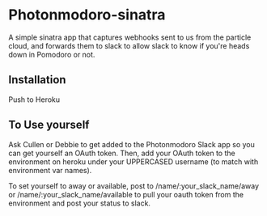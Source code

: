 # Photonmodoro-sinatra

A simple sinatra app that captures webhooks
sent to us from the particle cloud, and forwards
them to slack to allow slack to know if you're 
heads down in Pomodoro or not. 

## Installation

Push to Heroku

## To Use yourself

Ask Cullen or Debbie to get added to the 
Photonmodoro Slack app so you can get yourself
an OAuth token.  Then, add your OAuth token to
the environment on heroku under your UPPERCASED
username (to match with environment var names).

To set yourself to away or available, post to 
/name/:your_slack_name/away or 
/name/:your_slack_name/available to pull your 
oauth token from the environment and post your
status to slack.
